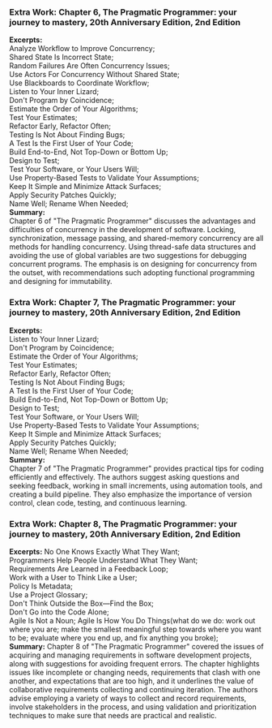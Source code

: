 ### Extra Work: Chapter 6, The Pragmatic Programmer: your journey to mastery, 20th Anniversary Edition, 2nd Edition  
**Excerpts:**  
Analyze Workflow to Improve Concurrency;  
Shared State Is Incorrect State;  
Random Failures Are Often Concurrency Issues;  
Use Actors For Concurrency Without Shared State;  
Use Blackboards to Coordinate Workflow;  
Listen to Your Inner Lizard;  
Don't Program by Coincidence;  
Estimate the Order of Your Algorithms;  
Test Your Estimates;  
Refactor Early, Refactor Often;  
Testing Is Not About Finding Bugs;  
A Test Is the First User of Your Code;  
Build End-to-End, Not Top-Down or Bottom Up;  
Design to Test;  
Test Your Software, or Your Users Will;  
Use Property-Based Tests to Validate Your Assumptions;  
Keep It Simple and Minimize Attack Surfaces;  
Apply Security Patches Quickly;  
Name Well; Rename When Needed;  
**Summary:**  
Chapter 6 of "The Pragmatic Programmer" discusses the advantages and difficulties of concurrency in the development of software. Locking, synchronization, message passing, and shared-memory concurrency are all methods for handling concurrency. Using thread-safe data structures and avoiding the use of global variables are two suggestions for debugging concurrent programs. The emphasis is on designing for concurrency from the outset, with recommendations such adopting functional programming and designing for immutability.  

### Extra Work: Chapter 7, The Pragmatic Programmer: your journey to mastery, 20th Anniversary Edition, 2nd Edition  
**Excerpts:**  
Listen to Your Inner Lizard;  
Don't Program by Coincidence;  
Estimate the Order of Your Algorithms;  
Test Your Estimates;  
Refactor Early, Refactor Often;  
Testing Is Not About Finding Bugs;  
A Test Is the First User of Your Code;  
Build End-to-End, Not Top-Down or Bottom Up;  
Design to Test;  
Test Your Software, or Your Users Will;  
Use Property-Based Tests to Validate Your Assumptions;  
Keep It Simple and Minimize Attack Surfaces;  
Apply Security Patches Quickly;  
Name Well; Rename When Needed;  
**Summary:**  
Chapter 7 of "The Pragmatic Programmer" provides practical tips for coding efficiently and effectively. The authors suggest asking questions and seeking feedback, working in small increments, using automation tools, and creating a build pipeline. They also emphasize the importance of version control, clean code, testing, and continuous learning.  
  
### Extra Work: Chapter 8, The Pragmatic Programmer: your journey to mastery, 20th Anniversary Edition, 2nd Edition
**Excerpts:**
No One Knows Exactly What They Want;  
Programmers Help People Understand What They Want;  
Requirements Are Learned in a Feedback Loop;  
Work with a User to Think Like a User;  
Policy Is Metadata;  
Use a Project Glossary;  
Don't Think Outside the Box—Find the Box;  
Don't Go into the Code Alone;  
Agile Is Not a Noun; Agile Is How You Do Things(what do we do: work out where you are; make the smallest meaningful step towards where you want to be; evaluate where you end up, and fix anything you broke);    
**Summary:**
Chapter 8 of "The Pragmatic Programmer" covered the issues of acquiring and managing requirements in software development projects, along with suggestions for avoiding frequent errors. The chapter highlights issues like incomplete or changing needs, requirements that clash with one another, and expectations that are too high, and it underlines the value of collaborative requirements collecting and continuing iteration. The authors advise employing a variety of ways to collect and record requirements, involve stakeholders in the process, and using validation and prioritization techniques to make sure that needs are practical and realistic.
